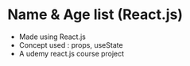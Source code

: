 # Name & Age list (React.js)

- Made using React.js
- Concept used : props, useState
- A udemy react.js course project
